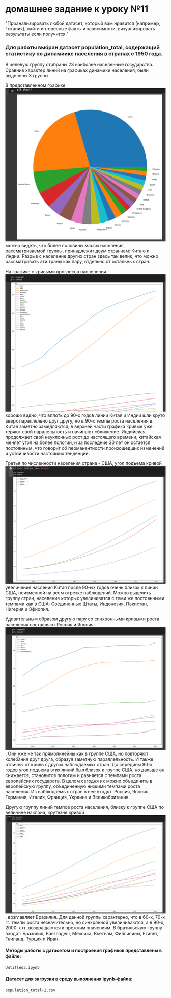 # домашнее задание к уроку №11
"Проанализировать любой датасет, который вам нравится (например, Титаник), найти интересные факты и зависимости, визуализировать результаты если получится."

### Для работы выбран датасет population_total, содержащий статистику по динамиике населения в странах с 1950 года.
В целевую группу отобраны 23 наиболее населенные государства. Сравнив характер линий на графиках динамики населения, были выделены 3 группы.

В представленном графике ![](pictures/23_contries_population.jpg) можно видеть, что более половины массы населения, рассматриваемой группы, принадлежит двум страннам: Китаю и Индии. Разрыв с население других стран здесь так велик, что можно рассматривать эти траны как пару, отдельно от остальных стран.

На графике с кривыми прогресса наслеления ![](pictures/china_india_lines.jpg)  хорошо видно, что вплоть до 90-х годов линии Китая и Индии шли круто вверх параллельно друг другу, но в 90-х темпы роста населения в Китае заметно замедляются, в верхней части графика кривые уже теряют свой паралельность и начинают сближение. Индийская продолжает свой неуклонных рост до настоящего времени, китайская меняет угол на более пологий, и за последние 30 лет он остается постоянным, что говорит об перманентности произошедших изменений и устойчивости настоящих тенденций.

Третья по численности населения страна - США, угол подъема кривой ![](pictures/us_line_group.jpg) увеличения насления Китая после 90-ых годов очень близок к линии США, неизменной на всем отрезке наблюдений. Можно выделить группу стран, население которых увеличиватся с теми же постоянными темпами как в США: Соединенные Штаты, Индонезия, Пакистан, Нигерия и Эфиопия.

Удивительным образом другую пару со синхронными кривыми роста населения составляют Россия и Япония ![](pictures/euro_lines.jpg). Они уже не так прямолинейны как в группе США, но повторяют колебания друг друга, образуя заметную параллельность. И также отличны от кривых других наблюдаемых стран. До середины 80-х годов угол подъема этих линий был близок к группе США, но дальше он снижается, становится пологим и равняется с темпами роста европейских государств. В целом сегодня их можно объединить в европейскую группу, объединенную низкими темпами роста населения. Из наблюдаемых стран в нее входят: Россия, Япония, Германия, Италия, Франция, Украина и Великобритания.

Другую группу линий темпов роста населения, близку к группе США по величине наклона, крутезне кривой ![](pictures/brazil_lines.jpg) , возглавляет Бразилия. Для данной группы характерно, что в 60-х, 70-х гг. темпы роста незначительно, но синхранной увеличиваются, а в 90-х, 2000-х гг. возвращаются к прежним значениям. В бразильскую группу входят: Бразилия, Бангладеш, Мексика, Вьетнам, Филлипины, Египет, Таиланд, Турция и Иран.

#### Методы работы с датасетом и построения графиков представлены в файле:
```
Untitled3.ipynb
```
#### Датасет для загрузки в среду выполнения ipynb-файла:
```
population_total-2.csv
```
